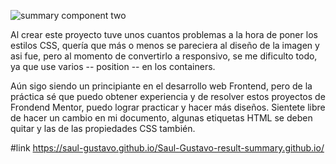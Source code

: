 ![summary component two](https://github.com/Saul-Gustavo/Saul-Gustavo.github.io/assets/110861830/c103c3d2-5308-459e-911a-82a6d66bde34)


Al crear este proyecto tuve unos cuantos problemas a la hora de poner los estilos CSS, quería que más o menos se pareciera al diseño de la imagen y asi
fue, pero al momento de convertirlo a responsivo, se me dificulto todo, ya que use varios -- position  -- en los containers.

Aún sigo siendo un principiante en el desarrollo web Frontend, pero de la práctica sé que puedo obtener experiencia y de resolver estos proyectos de Frondend Mentor, puedo lograr practicar y hacer más diseños. Sientete libre de hacer un cambio en mi documento, algunas etiquetas HTML se deben quitar y las de las propiedades CSS también.

#link https://saul-gustavo.github.io/Saul-Gustavo-result-summary.github.io/

